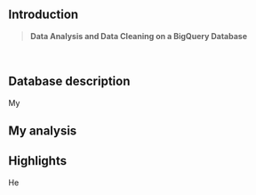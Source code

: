 ## Introduction<br>


> **Data Analysis and Data Cleaning on a BigQuery Database**
<br>

## Database description<br>
My


## My analysis<br>


## Highlights<br>
He
